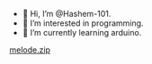 - 👋 Hi, I’m @Hashem-101.
- 👀 I’m interested in programming.
- 🌱 I’m currently learning arduino.



<!---
Hashem-101/Hashem-101 is a ✨ special ✨ repository because its `README.md` (this file) appears on your GitHub profile.
You can click the Preview link to take a look at your changes.
--->
[melode.zip](https://github.com/Hashem-101/Hashem-101/files/10168959/melode.zip)
